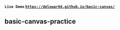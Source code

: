 #### `Live Demo` [`https://delowar64.github.io/basic-canvas/`](https://delowar64.github.io/basic-canvas/) 

## basic-canvas-practice
